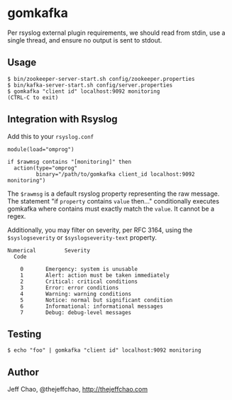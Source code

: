 gomkafka
========

Per rsyslog external plugin requirements, we should read from stdin, use a single thread, and ensure no output is sent to stdout.

## Usage

```shell
$ bin/zookeeper-server-start.sh config/zookeeper.properties
$ bin/kafka-server-start.sh config/server.properties
$ gomkafka "client id" localhost:9092 monitoring
(CTRL-C to exit)
```

## Integration with Rsyslog

Add this to your `rsyslog.conf`

```shell
module(load="omprog")

if $rawmsg contains "[monitoring]" then
  action(type="omprog"
         binary="/path/to/gomkafka client_id localhost:9092 monitoring")
```

The `$rawmsg` is a default rsyslog property representing the raw message. The statement "if `property` contains `value` then..." conditionally executes gomkafka where contains must exactly match the `value`. It  cannot be a regex.

Additionally, you may filter on severity, per RFC 3164, using the `$syslogseverity` or `$syslogseverity-text` property.

```
Numerical         Severity
  Code

    0       Emergency: system is unusable
    1       Alert: action must be taken immediately
    2       Critical: critical conditions
    3       Error: error conditions
    4       Warning: warning conditions
    5       Notice: normal but significant condition
    6       Informational: informational messages
    7       Debug: debug-level messages
```

## Testing

```shell
$ echo "foo" | gomkafka "client id" localhost:9092 monitoring
```

## Author

Jeff Chao, @thejeffchao, http://thejeffchao.com
